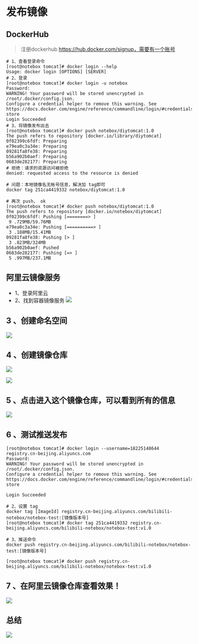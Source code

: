 # 发布镜像

## DockerHub

> 注册dockerhub https://hub.docker.com/signup，需要有一个账号

```shell
# 1、查看登录命令
[root@notebox tomcat]# docker login --help
Usage: docker login [OPTIONS] [SERVER]
# 2、登录
[root@notebox tomcat]# docker login -u notebox
Password:
WARNING! Your password will be stored unencrypted in
/root/.docker/config.json.
Configure a credential helper to remove this warning. See
https://docs.docker.com/engine/reference/commandline/login/#credentials-
store
Login Succeeded
# 3、将镜像发布出去
[root@notebox tomcat]# docker push notebox/diytomcat:1.0
The push refers to repository [docker.io/library/diytomcat]
0f02399c6fdf: Preparing
e79ea0c3a34e: Preparing
09281fa8fe38: Preparing
b56a902b0aef: Preparing
0683de282177: Preparing
# 拒绝：请求的资源访问被拒绝
denied: requested access to the resource is denied

# 问题：本地镜像名无帐号信息，解决加 tag即可
docker tag 251ca4419332 notebox/diytomcat:1.0

# 再次 push， ok
[root@notebox tomcat]# docker push notebox/diytomcat:1.0
The push refers to repository [docker.io/notebox/diytomcat]
0f02399c6fdf: Pushing [========> ]
 9 .729MB/59.76MB
e79ea0c3a34e: Pushing [==========> ]
 3 .188MB/15.41MB
09281fa8fe38: Pushing [> ]
 3 .823MB/324MB
b56a902b0aef: Pushed
0683de282177: Pushing [=> ]
 5 .997MB/237.1MB
```

## 阿里云镜像服务

* 1、登录阿里云
* 2、找到容器镜像服务
  ![](https://raw.gitmirror.com/KwFruit/basic-picture-service/note-v1.0.0/img/202312221110142.png)

## 3 、创建命名空间

![](https://raw.gitmirror.com/KwFruit/basic-picture-service/note-v1.0.0/img/202312221111032.png)

## 4 、创建镜像仓库

![](https://raw.gitmirror.com/KwFruit/basic-picture-service/note-v1.0.0/img/202312221111727.png)

![](https://raw.gitmirror.com/KwFruit/basic-picture-service/note-v1.0.0/img/202312221111022.png)

## 5 、点击进入这个镜像仓库，可以看到所有的信息

![](https://raw.gitmirror.com/KwFruit/basic-picture-service/note-v1.0.0/img/202312221111856.png)

## 6 、测试推送发布

```shell
[root@notebox tomcat]# docker login --username=18225148644 registry.cn-beijing.aliyuncs.com
Password:
WARNING! Your password will be stored unencrypted in
/root/.docker/config.json.
Configure a credential helper to remove this warning. See
https://docs.docker.com/engine/reference/commandline/login/#credentials-
store

Login Succeeded

# 2、设置 tag
docker tag [ImageId] registry.cn-beijing.aliyuncs.com/bilibili-notebox/notebox-test:[镜像版本号]
[root@notebox tomcat]# docker tag 251ca4419332 registry.cn-beijing.aliyuncs.com/bilibili-notebox/notebox-test:v1.0

# 3、推送命令
docker push registry.cn-beijing.aliyuncs.com/bilibili-notebox/notebox-test:[镜像版本号]

[root@notebox tomcat]# docker push registry.cn-beijing.aliyuncs.com/bilibili-notebox/notebox-test:v1.0
```

## 7 、在阿里云镜像仓库查看效果！

![](https://raw.gitmirror.com/KwFruit/basic-picture-service/note-v1.0.0/img/202312221111719.png)

## 总结

![](https://raw.gitmirror.com/KwFruit/basic-picture-service/note-v1.0.0/img/202312221111974.png)